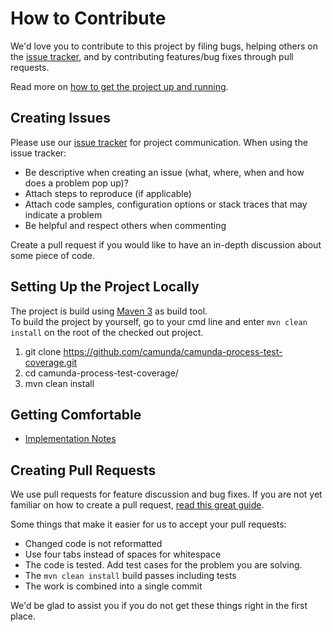 # How to Contribute

We'd love you to contribute to this project by filing bugs, helping others on the [issue tracker](https://github.com/camunda/camunda-process-test-coverage/issues), and by contributing features/bug fixes through pull requests.

Read more on [how to get the project up and running](#setting-up-the-project-locally).


## Creating Issues

Please use our [issue tracker](https://github.com/camunda/camunda-process-test-coverage/issues) for project communication.
When using the issue tracker:

* Be descriptive when creating an issue (what, where, when and how does a problem pop up)?
* Attach steps to reproduce (if applicable)
* Attach code samples, configuration options or stack traces that may indicate a problem
* Be helpful and respect others when commenting

Create a pull request if you would like to have an in-depth discussion about some piece of code.


## Setting Up the Project Locally

The project is build using [Maven 3](https://maven.apache.org/) as build tool.  
To build the project by yourself, go to your cmd line and enter ```mvn clean install``` on the root of the checked out project.  

1. git clone https://github.com/camunda/camunda-process-test-coverage.git
2. cd camunda-process-test-coverage/
3. mvn clean install

## Getting Comfortable
* [Implementation Notes](IMPLEMENTATION.md)

## Creating Pull Requests

We use pull requests for feature discussion and bug fixes. 
If you are not yet familiar on how to create a pull request, [read this great guide](https://gun.io/blog/how-to-github-fork-branch-and-pull-request).

Some things that make it easier for us to accept your pull requests:

* Changed code is not reformatted
* Use four tabs instead of spaces for whitespace
* The code is tested. Add test cases for the problem you are solving.
* The `mvn clean install` build passes including tests
* The work is combined into a single commit

We'd be glad to assist you if you do not get these things right in the first place.

